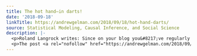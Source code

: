 ```yaml
---
title: The hot hand—in darts!
date: '2018-09-18'
linkTitle: https://andrewgelman.com/2018/09/18/hot-hand-darts/
source: Statistical Modeling, Causal Inference, and Social Science
description: |-
  <p>Roland Langrock writes: Since on your blog you&#8217;ve regularly been discussing hot hand literature – which we closely followed – I&#8217;m writing to share with you a new working paper we wrote on a potential hot hand pattern in professional darts. We use state-space models in which a continuous-valued latent &#8220;hotness&#8221; variable, modeled as an [&#8230;]</p>
  <p>The post <a rel="nofollow" href="https://andrewgelman.com/2018/09/18/hot-hand-darts/">The hot hand&#8212;in darts!</a> a
---
```

